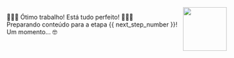 <img src="https://octodex.github.com/images/Professortocat_v2.png" align="right" height="100px" />

🎉🎉🎉  Ótimo trabalho! Está tudo perfeito! 🎉🎉🎉   
Preparando conteúdo para a etapa {{ next_step_number }}! Um momento... 🤓